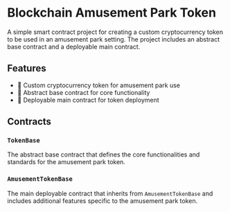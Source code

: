 # Blockchain Amusement Park Token

A simple smart contract project for creating a custom cryptocurrency token to be used in an amusement park setting. The project includes an abstract base contract and a deployable main contract.

## Features

- 🎢 Custom cryptocurrency token for amusement park use
- 📜 Abstract base contract for core functionality
- 🚀 Deployable main contract for token deployment

## Contracts

### `TokenBase`

The abstract base contract that defines the core functionalities and standards for the amusement park token.

### `AmusementTokenBase`

The main deployable contract that inherits from `AmusementTokenBase` and includes additional features specific to the amusement park token.
